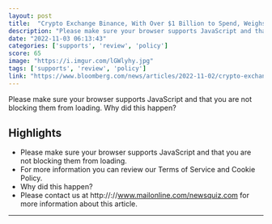 ```yaml
---
layout: post
title:  "Crypto Exchange Binance, With Over $1 Billion to Spend, Weighs Buying a Bank - If you can't beat em, buy em."
description: "Please make sure your browser supports JavaScript and that you are not blocking them from loading.  Why did this happen?"
date: "2022-11-03 06:13:43"
categories: ['supports', 'review', 'policy']
score: 65
image: "https://i.imgur.com/lGWlyhy.jpg"
tags: ['supports', 'review', 'policy']
link: "https://www.bloomberg.com/news/articles/2022-11-02/crypto-exchange-binance-with-over-1-billion-to-spend-weighs-buying-a-bank"
---
```


Please make sure your browser supports JavaScript and that you are not blocking them from loading.  Why did this happen?

## Highlights

- Please make sure your browser supports JavaScript and that you are not blocking them from loading.
- For more information you can review our Terms of Service and Cookie Policy.
- Why did this happen?
- Please contact us at http://://www.mailonline.com/newsquiz.com for more information about this article.

---
